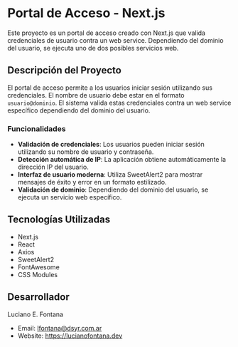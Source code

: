 # Portal de Acceso - Next.js

Este proyecto es un portal de acceso creado con Next.js que valida credenciales de usuario contra un web service. Dependiendo del dominio del usuario, se ejecuta uno de dos posibles servicios web.

## Descripción del Proyecto

El portal de acceso permite a los usuarios iniciar sesión utilizando sus credenciales. El nombre de usuario debe estar en el formato `usuario@dominio`. El sistema valida estas credenciales contra un web service específico dependiendo del dominio del usuario.

### Funcionalidades

- **Validación de credenciales**: Los usuarios pueden iniciar sesión utilizando su nombre de usuario y contraseña.
- **Detección automática de IP**: La aplicación obtiene automáticamente la dirección IP del usuario.
- **Interfaz de usuario moderna**: Utiliza SweetAlert2 para mostrar mensajes de éxito y error en un formato estilizado.
- **Validación de dominio**: Dependiendo del dominio del usuario, se ejecuta un servicio web específico.

## Tecnologías Utilizadas

- Next.js
- React
- Axios
- SweetAlert2
- FontAwesome
- CSS Modules

## Desarrollador

Luciano E. Fontana
- Email: lfontana@dsyr.com.ar
- Website: https://lucianofontana.dev